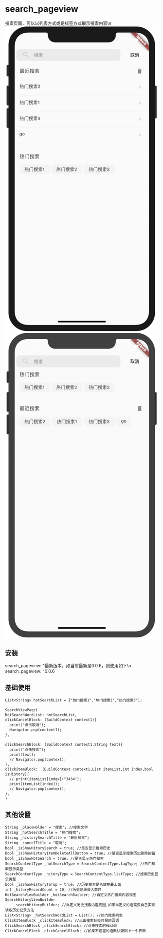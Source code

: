 # search_pageview
搜索页面，可以以列表方式或是标签方式展示搜索内容\n
![效果1](https://github.com/samstring/search_pageview/blob/master/images/2833BAEC4BD0F72B9EF42FBA8E997CEA.jpg)
![效果2](https://github.com/samstring/search_pageview/blob/master/images/C39AF3843295EF6A612CFB85E27F7298.jpg)


## 安装

search_pageview: ^最新版本，如当前最新是0.0.6，则使用如下\n
search_pageview: ^0.0.6

## 基础使用

```
List<String> hotSearchList = ["热门搜索1","热门搜索2","热门搜索3"];

SearchViewPage(
hotSearchWordList: hotSearchList,
clickCancelBlock: (BuildContext context1){
  print("点击取消");
  Navigator.pop(context1);
},

clickSearchBlock: (BuildContext context1,String text){
  print("点击搜索");
  print(text);
  // Navigator.pop(context);
},
clickItemBlock:  (BuildContext context1,List itemList,int index,bool isHistory){
  // print(itemList[index]+"3434");
  print(itemList[index]);
  // Navigator.pop(context);
},
)
```

## 其他设置

```
String _placeHolder = "搜索"; //搜索文字
String _hotSearchTitle = "热门搜索";
String _historySearchTitle = "最近搜索";
String _cancelTitle = "取消";
bool _isShowHitorySearch = true; //是否显示搜索历史
bool _isShowHistoryItemDeleteAllButton = true; //是否显示搜索历史删除按钮
bool _isShowHotSearch = true; //是否显示热门搜索
SearchContentType _hotSearchType = SearchContentType.tagType; //热门搜索显示类型
SearchContentType _hitoryType = SearchContentType.listType; //搜索历史显示类型
bool _isShowHistoryToTop = true; //历史搜索是否放在最上面
int _hitoryRecordCount = 20; //历史记录最大数目
HotSearchViewBuilder _hotSearchBuilder; //自定义热门搜索内容视图
SearchHitoryViewBuilder
    _searchHitoryBuilder; //自定义历史搜索内容视图,如果自定义的话需要自己实现读取历史记录方法
List<String> _hotSearchWordList = List(); //热门搜索列表
ClickItemBlock _clickItemBlock; //点击搜索标签时候的回调
ClickSearchBlock _clickSearchBlock; //点击搜索时候回调
ClickCancelBlock _clickCancelBlock; //如果不设置的话默认弹回上一个界面

```
